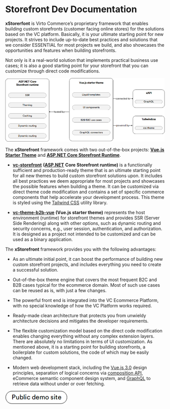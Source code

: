 # Storefront Dev Documentation

**xStorerfont** is Virto Commerce’s proprietary framework that enables building custom storefronts (customer facing online stores) for the solutions based on the VC platform. Basically, it is your ultimate starting point for new projects. It strives to include up-to-date best practices and solutions that we consider ESSENTIAL for most projects we build, and also showcases the opportunities and features when building storefronts.

Not only is it a real-world solution that implements practical business use cases; it is also a good starting point for your storefront that you can customize through direct code modifications.

![xStorefront chart](media/xstorefront-chart.png)

The **xStorefront** framework comes with two out-of-the-box projects: [**Vue.js Starter Theme**](https://github.com/VirtoCommerce/vc-theme-b2b-vue)  and [**ASP.NET Core Storefront Runtime**](https://github.com/VirtoCommerce/vc-storefront).

-   [**vc-storefront**](https://github.com/VirtoCommerce/vc-storefront) **(**[**ASP.NET**](http://ASP.NET) **Core Storefront runtime)** is a functionally sufficient and production-ready theme that is an ultimate starting point for all new themes to build custom storefront solutions upon. It includes all best practices we deem appropriate for most projects and showcases the possible features when building a theme. It can be customized via direct theme code modification and contains a set of specific commerce components that help accelerate your development process. This theme is styled using the [Tailwind CSS](https://tailwindcss.com/) utility library.
    
-   [**vc-theme-b2b-vue**](https://github.com/VirtoCommerce/vc-theme-b2b-vue) **(Vue.js starter theme)** represents the host environment (runtime) for storefront themes and provides SSR (Server Side Rendering) along with other options, such as dynamic routing and security concerns, e.g., user session, authentication, and authorization. It is designed as a project not intended to be customized and can be used as a binary application.

The **xStorefront** framework provides you with the following advantages:

- As an ultimate initial point, it can boost the performance of building new custom storefront projects, and includes everything you need to create a successful solution.
    
- Out-of-the-box theme engine that covers the most frequent B2C and B2B cases typical for the ecommerce domain. Most of such use cases can be reused as is, with just a few changes.
    
- The powerful front end is integrated into the VC Ecommerce Platform, with no special knowledge of how the VC Platform works required.
    
- Ready-made clean architecture that protects you from unwieldy architecture decisions and mitigates the developer requirements.
    
-  The flexible customization model based on the direct code modification enables changing everything without any complex extension layers. There are absolutely no limitations in terms of UI customization. As mentioned above, it is a starting point for building storefronts, a boilerplate for custom solutions, the code of which may be easily changed.
    
- Modern web development stack, including the [Vue.js 3.0](https://vuejs.org/) design principles, separation of logical concerns via [composition API](https://v3.vuejs.org/api/composition-api.html), eCommerce semantic component design system, and [GraphQL](https://graphql.org/) to retrieve data without under or over fetching.

![Storefront demo site](media/public-demo-site.png) 
